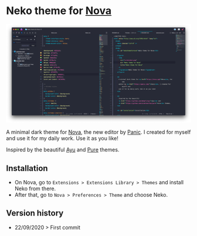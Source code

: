 # Neko theme for [Nova](https://nova.app)

![Neko theme for Nova](screenshot.png "Neko theme for Nova")

A minimal dark theme for [Nova](https://nova.app), the new editor by [Panic](https://panic.com/). I created for myself and use it for my daily work. Use it as you like!

Inspired by the beautiful [Ayu](https://github.com/dempfi/ayu) and [Pure](https://github.com/sindresorhus/pure) themes.

## Installation

- On Nova, go to `Extensions > Extensions Library > Themes` and install Neko from there.
- After that, go to `Nova > Preferences > Theme` and choose Neko.

## Version history

- 22/09/2020 > First commit
